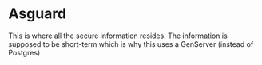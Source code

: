 # Asguard

This is where all the secure information resides. The information is supposed
to be short-term which is why this uses a GenServer (instead of Postgres)
